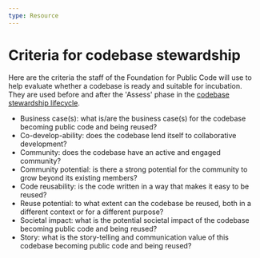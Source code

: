 ```yaml
---
type: Resource
---
```


# Criteria  for codebase stewardship

Here are the criteria the staff of the Foundation for Public Code will use to help evaluate whether a codebase is ready and suitable for incubation. They are used before and after the 'Assess' phase in the [codebase stewardship lifecycle](lifecycle.md).

* Business case(s): what is/are the business case(s) for the codebase becoming public code and being reused?
* Co-develop-ability: does the codebase lend itself to collaborative development?
* Community: does the codebase have an active and engaged community?
* Community potential: is there a strong potential for the community to grow beyond its existing members?
* Code reusability: is the code written in a way that makes it easy to be reused? 
* Reuse potential: to what extent can the codebase be reused, both in a different context or for a different purpose?
* Societal impact: what is the potential societal impact of the codebase becoming public code and being reused?
* Story: what is the story-telling and communication value of this codebase becoming public code and being reused?  
